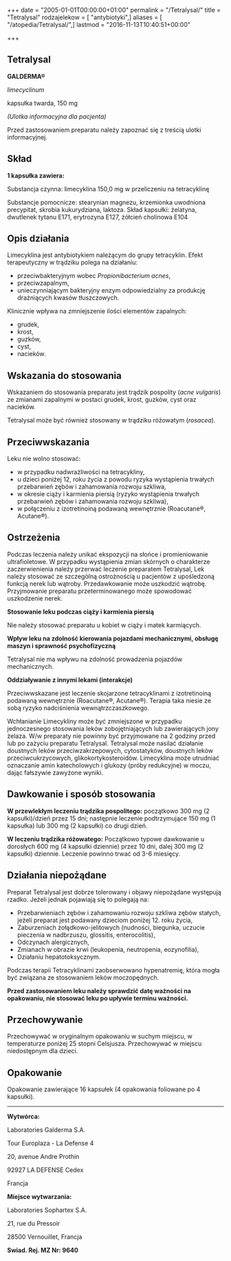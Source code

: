 +++
date = "2005-01-01T00:00:00+01:00"
permalink = "/Tetralysal/"
title = "Tetralysal"
rodzajelekow = [ "antybiotyki",]
aliases = [ "/atopedia/Tetralysal/",]
lastmod = "2016-11-13T10:40:51+00:00"

+++

Tetralysal
----------

**GALDERMA®**

*limecyclinum*

kapsułka twarda, 150 mg

*(Ulotka informacyjna dla pacjenta)*

Przed zastosowaniem preparatu należy zapoznać się z treścią ulotki informacyjnej.

Skład
-----

**1 kapsułka zawiera:**

Substancja czynna: limecyklina 150,0 mg w przeliczeniu na tetracyklinę

Substancje pomocnicze: stearynian magnezu, krzemionka uwodniona precypitat, skrobia kukurydziana, laktoza. Skład kapsułki: żelatyna, dwutlenek tytanu E171, erytrozyna E127, żółcień cholinowa E104

Opis działania
--------------

Limecyklina jest antybiotykiem należącym do grupy tetracyklin. Efekt terapeutyczny w trądziku polega na działaniu:

-   przeciwbakteryjnym wobec *Propionibacterium acnes*,
-   przeciwzapalnym,
-   unieczynniającym bakteryjny enzym odpowiedzialny za produkcję drażniących kwasów tłuszczowych.

Klinicznie wpływa na zmniejszenie ilości elementów zapalnych:

-   grudek,
-   krost,
-   guzków,
-   cyst,
-   nacieków.

Wskazania do stosowania
-----------------------

Wskazaniem do stosowania preparatu jest trądzik pospolity (*acne vulgaris*) ze zmianami zapalnymi w postaci grudek, krost, guzków, cyst oraz nacieków.

Tetralysal może być również stosowany w trądziku różowatym (*rosacea*).

Przeciwwskazania
----------------

Leku nie wolno stosować:

-   w przypadku nadwrażliwości na tetracykliny,
-   u dzieci poniżej 12, roku życia z powodu ryzyka wystąpienia trwałych przebarwień zębów i zahamowania rozwoju szkliwa,
-   w okresie ciąży i karmienia piersią (ryzyko wystąpienia trwałych przebarwień zębów i zahamowania rozwoju szkliwa),
-   w połączeniu z izotretinoiną podawaną wewnętrznie (Roacutane®, Acutane®).

Ostrzeżenia
-----------

Podczas leczenia należy unikać ekspozycji na słońce i promieniowanie ultrafioletowe. W przypadku wystąpienia zmian skórnych o charakterze zaczerwienienia należy przerwać leczenie preparatem Tetralysal, Lek należy stosować ze szczególną ostrożnością u pacjentów z upośledzoną funkcją nerek lub wątroby. Przedawkowanie może uszkodzić wątrobę. Przyjmowanie preparatu przeterminowanego może spowodować uszkodzenie nerek.

**Stosowanie leku podczas ciąży i karmienia piersią**

Nie należy stosować preparatu u kobiet w ciąży i matek karmiących.

**Wpływ leku na zdolność kierowania pojazdami mechanicznymi, obsługę maszyn i sprawność psychofizyczną**

Tetralysal nie ma wpływu na zdolność prowadzenia pojazdów mechanicznych.

**Oddziaływanie z innymi lekami (interakcje)**

Przeciwwskazane jest leczenie skojarzone tetracyklinami z izotretinoiną podawaną wewnętrznie (Roacutane®, Acutane®). Terapia taka niesie ze sobą ryzyko nadciśnienia wewnątrzczaszkowego.

Wchłanianie Limecykliny może być zmniejszone w przypadku jednoczesnego stosowania leków zobojętniających lub zawierających jony żelaza. W/w preparaty nie powinny być przyjmowane na 2 godziny przed lub po zażyciu preparatu Tetralysal. Tetralysal może nasilać działanie doustnych leków przeciwzakrzepowych, cytostatyków, doustnych leków przeciwcukrzycowych, glikokortykosteroidów. Limecyklina może utrudniać oznaczanie amin katecholowych i glukozy (próby redukcyjne) w moczu, dając fałszywie zawyżone wyniki.

Dawkowanie i sposób stosowania
------------------------------

**W przewlekłym leczeniu trądzika pospolitego:** początkowo 300 mg (2 kapsułki)/dzień przez 15 dni; następnie leczenie podtrzymujące 150 mg (1 kapsułka) lub 300 mg (2 kapsułki) co drugi dzień.

**W leczeniu trądzika różowatego:** Początkowo typowe dawkowanie u dorosłych 600 mg (4 kapsułki dziennie) przez 10 dni, dalej 300 mg (2 kapsułki) dziennie. Leczenie powinno trwać od 3-6 miesięcy.

Działania niepożądane
---------------------

Preparat Tetralysal jest dobrze tolerowany i objawy niepożądane występują rzadko. Jeżeli jednak pojawiają się to polegają na:

-   Przebarwieniach zębów i zahamowaniu rozwoju szkliwa zębów stałych, jeżeli preparat jest podawany dzieciom poniżej 12. roku życia,
-   Zaburzeniach żołądkowo-jelitowych (nudności, biegunka, uczucie pieczenia w nadbrzuszu, glossitis, enterocolitis),
-   Odczynach alergicznych,
-   Zmianach w obrazie krwi (leukopenia, neutropenia, eozynofilia),
-   Działaniu hepatotoksycznym.

Podczas terapii Tetracyklinami zaobserwowano hypenatremię, która mogła być związana ze stosowaniem leków moczopędnych.

**Przed zastosowaniem leku należy sprawdzić datę ważności na opakowaniu, nie stosować leku po upływie terminu ważności.**

Przechowywanie
--------------

Przechowywać w oryginalnym opakowaniu w suchym miejscu, w temperaturze poniżej 25 stopni Celsjusza. Przechowywać w miejscu niedostępnym dla dzieci.

Opakowanie
----------

Opakowanie zawierające 16 kapsułek (4 opakowania foliowane po 4 kapsułki).

------------------------------------------------------------------------

**Wytwórca:**

Laboratories Galderma S.A.

Tour Europlaza - La Defense 4

20, avenue Andre Prothin

92927 LA DEFENSE Cedex

Francja

**Miejsce wytwarzania:**

Laboratories Sophartex S.A.

21, rue du Pressoir

28500 Vernouillet, Francja

**Swiad. Rej. MZ Nr: 9640**
